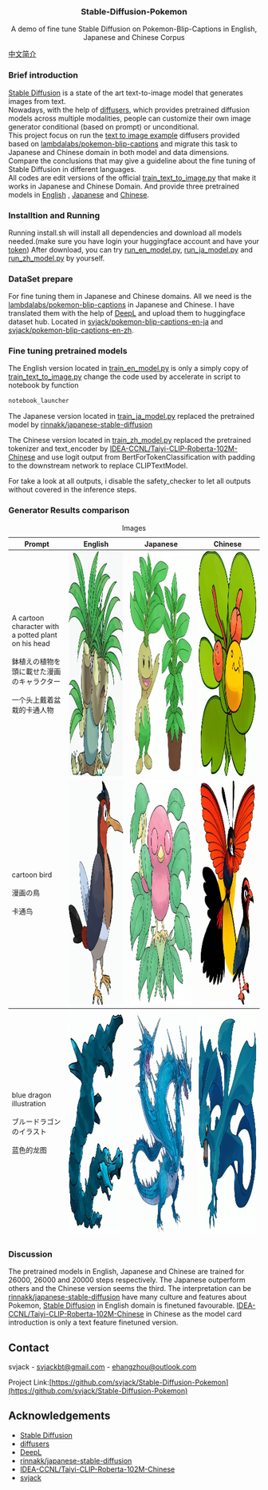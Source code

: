 <!-- PROJECT LOGO -->
<br />
<p align="center">
  <h3 align="center">Stable-Diffusion-Pokemon</h3>

  <p align="center">
   		A demo of fine tune Stable Diffusion on Pokemon-Blip-Captions in English, Japanese and Chinese Corpus
    <br />
  </p>
</p>

[中文简介](README.md)

### Brief introduction
[Stable Diffusion](https://stability.ai/blog/stable-diffusion-public-release) is a state of the art text-to-image model that generates images from text.<br/>
Nowadays, with the help of [diffusers](https://github.com/huggingface/diffusers), which provides pretrained diffusion models across multiple modalities, people can customize their own image generator conditional (based on prompt) or unconditional.<br/>
This project focus on run the [text to image example](https://github.com/huggingface/diffusers/tree/main/examples/text_to_image) diffusers provided based on [lambdalabs/pokemon-blip-captions](https://huggingface.co/datasets/lambdalabs/pokemon-blip-captions) and migrate this task to Japanese and Chinese domain
in both model and data dimensions. Compare the conclusions that may give a guideline about the fine tuning of Stable Diffusion in different languages.<br/>
All codes are edit versions of the official [train_text_to_image.py](https://github.com/huggingface/diffusers/blob/main/examples/text_to_image/train_text_to_image.py) that make it works in Japanese and Chinese Domain.
And provide three pretrained models in [English](https://huggingface.co/svjack/Stable-Diffusion-Pokemon-en) , [Japanese](https://huggingface.co/svjack/Stable-Diffusion-Pokemon-ja) and [Chinese](https://huggingface.co/svjack/Stable-Diffusion-Pokemon-zh).

### Installtion and Running
Running install.sh will install all dependencies and download all models needed.(make sure you have login your huggingface account and have your [token](https://huggingface.co/docs/hub/security-tokens))
After download, you can try [run_en_model.py](run_en_model.py), [run_ja_model.py](run_ja_model.py) and [run_zh_model.py](run_zh_model.py) by yourself.

### DataSet prepare
For fine tuning them in Japanese and Chinese domains. All we need is the [lambdalabs/pokemon-blip-captions](https://huggingface.co/datasets/lambdalabs/pokemon-blip-captions) in Japanese and Chinese. I have translated them with the help of [DeepL](https://www.deepl.com/translator) and upload them to huggingface dataset hub. Located in [svjack/pokemon-blip-captions-en-ja](https://huggingface.co/datasets/svjack/pokemon-blip-captions-en-ja) and [svjack/pokemon-blip-captions-en-zh](https://huggingface.co/datasets/svjack/pokemon-blip-captions-en-zh).

### Fine tuning pretrained models
The English version located in [train_en_model.py](train_en_model.py) is only a simply copy of [train_text_to_image.py](https://github.com/huggingface/diffusers/blob/main/examples/text_to_image/train_text_to_image.py) change the code used by accelerate in script to notebook by function
```python
notebook_launcher
```

The Japanese version located in [train_ja_model.py](train_ja_model.py)
replaced the pretrained model by [rinnakk/japanese-stable-diffusion](https://github.com/rinnakk/japanese-stable-diffusion)<br/>

The Chinese version located in [train_zh_model.py](train_zh_model.py)
replaced the pretrained tokenizer and text_encoder by [IDEA-CCNL/Taiyi-CLIP-Roberta-102M-Chinese](https://huggingface.co/IDEA-CCNL/Taiyi-CLIP-Roberta-102M-Chinese) and use logit output from BertForTokenClassification with padding to the downstream network to replace CLIPTextModel.

For take a look at all outputs, i disable the safety_checker to let all outputs without covered in the inference steps.

### Generator Results comparison
<table><caption>Images</caption>
<thead>
<tr>
<th>Prompt</th>
<th colspan="1">English</th>
<th colspan="1">Japanese</th>
<th colspan="1">Chinese</th>
</tr>
</thead>
<tbody>
<tr>
<td>A cartoon character with a potted plant on his head<br/><br/>鉢植えの植物を頭に載せた漫画のキャラクター<br/><br/>一个头上戴着盆栽的卡通人物</td>
<td><img src="imgs/en_plant.jpg" alt="Girl in a jacket" width="550" height="450"></td>
<td><img src="imgs/ja_plant.jpg" alt="Girl in a jacket" width="550" height="450"></td>
<td><img src="imgs/zh_plant.jpg" alt="Girl in a jacket" width="550" height="450"></td>
</tr>
<tr>
<td>cartoon bird<br/><br/>漫画の鳥<br/><br/>卡通鸟</td>
<td><img src="imgs/en_bird.jpg" alt="Girl in a jacket" width="550" height="450"></td>
<td><img src="imgs/ja_bird.jpg" alt="Girl in a jacket" width="550" height="450"></td>
<td><img src="imgs/zh_bird.jpg" alt="Girl in a jacket" width="550" height="450"></td>
</tr>
</tbody>
<tfoot>
<tr>
<td>blue dragon illustration<br/><br/>ブルードラゴンのイラスト<br/><br/>蓝色的龙图</td>
<td><img src="imgs/en_blue_dragon.jpg" alt="Girl in a jacket" width="550" height="450"></td>
<td><img src="imgs/ja_blue_dragon.jpg" alt="Girl in a jacket" width="550" height="450"></td>
<td><img src="imgs/zh_blue_dragon.jpg" alt="Girl in a jacket" width="550" height="450"></td>
</tr>
</tfoot>
</table>

### Discussion
The pretrained models in English, Japanese and Chinese are trained for 26000, 26000 and 20000 steps respectively. The Japanese outperform others and the Chinese version seems the third. The interpretation can be
[rinnakk/japanese-stable-diffusion](https://github.com/rinnakk/japanese-stable-diffusion) have many culture and features about Pokemon, [Stable Diffusion](https://stability.ai/blog/stable-diffusion-public-release) in English domain is finetuned favourable. [IDEA-CCNL/Taiyi-CLIP-Roberta-102M-Chinese](https://huggingface.co/IDEA-CCNL/Taiyi-CLIP-Roberta-102M-Chinese) in Chinese as the model card introduction is only a text feature finetuned version.

<!-- CONTACT -->
## Contact

<!--
Your Name - [@your_twitter](https://twitter.com/your_username) - email@example.com
-->
svjack - svjackbt@gmail.com - ehangzhou@outlook.com

<!--
Project Link: [https://github.com/your_username/repo_name](https://github.com/your_username/repo_name)
-->
Project Link:[https://github.com/svjack/Stable-Diffusion-Pokemon](https://github.com/svjack/Stable-Diffusion-Pokemon)


<!-- ACKNOWLEDGEMENTS -->
## Acknowledgements
<!--
* [GitHub Emoji Cheat Sheet](https://www.webpagefx.com/tools/emoji-cheat-sheet)
* [Img Shields](https://shields.io)
* [Choose an Open Source License](https://choosealicense.com)
* [GitHub Pages](https://pages.github.com)
* [Animate.css](https://daneden.github.io/animate.css)
* [Loaders.css](https://connoratherton.com/loaders)
* [Slick Carousel](https://kenwheeler.github.io/slick)
* [Smooth Scroll](https://github.com/cferdinandi/smooth-scroll)
* [Sticky Kit](http://leafo.net/sticky-kit)
* [JVectorMap](http://jvectormap.com)
* [Font Awesome](https://fontawesome.com)
-->
* [Stable Diffusion](https://stability.ai/blog/stable-diffusion-public-release)
* [diffusers](https://github.com/huggingface/diffusers)
* [DeepL](https://www.deepl.com/translator)
* [rinnakk/japanese-stable-diffusion](https://github.com/rinnakk/japanese-stable-diffusion)
* [IDEA-CCNL/Taiyi-CLIP-Roberta-102M-Chinese](https://huggingface.co/IDEA-CCNL/Taiyi-CLIP-Roberta-102M-Chinese)
* [svjack](https://huggingface.co/svjack)
